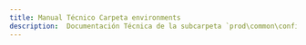 ```yaml
---
title: Manual Técnico Carpeta environments
description:  Documentación Técnica de la subcarpeta `prod\common\config`
---
```



